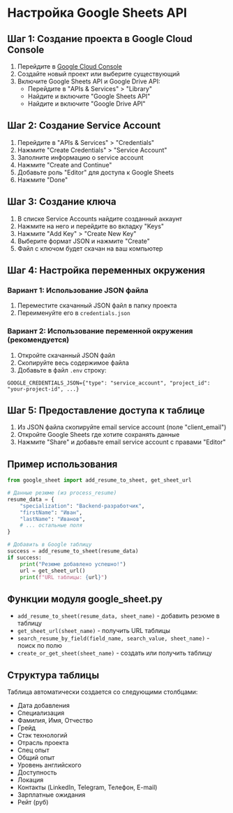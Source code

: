 # Настройка Google Sheets API

## Шаг 1: Создание проекта в Google Cloud Console

1. Перейдите в [Google Cloud Console](https://console.cloud.google.com/)
2. Создайте новый проект или выберите существующий
3. Включите Google Sheets API и Google Drive API:
   - Перейдите в "APIs & Services" > "Library"
   - Найдите и включите "Google Sheets API"
   - Найдите и включите "Google Drive API"

## Шаг 2: Создание Service Account

1. Перейдите в "APIs & Services" > "Credentials"
2. Нажмите "Create Credentials" > "Service Account"
3. Заполните информацию о service account
4. Нажмите "Create and Continue"
5. Добавьте роль "Editor" для доступа к Google Sheets
6. Нажмите "Done"

## Шаг 3: Создание ключа

1. В списке Service Accounts найдите созданный аккаунт
2. Нажмите на него и перейдите во вкладку "Keys"
3. Нажмите "Add Key" > "Create New Key"
4. Выберите формат JSON и нажмите "Create"
5. Файл с ключом будет скачан на ваш компьютер

## Шаг 4: Настройка переменных окружения

### Вариант 1: Использование JSON файла
1. Переместите скачанный JSON файл в папку проекта
2. Переименуйте его в `credentials.json`

### Вариант 2: Использование переменной окружения (рекомендуется)
1. Откройте скачанный JSON файл
2. Скопируйте весь содержимое файла
3. Добавьте в файл `.env` строку:
```
GOOGLE_CREDENTIALS_JSON={"type": "service_account", "project_id": "your-project-id", ...}
```

## Шаг 5: Предоставление доступа к таблице

1. Из JSON файла скопируйте email service account (поле "client_email")
2. Откройте Google Sheets где хотите сохранять данные
3. Нажмите "Share" и добавьте email service account с правами "Editor"

## Пример использования

```python
from google_sheet import add_resume_to_sheet, get_sheet_url

# Данные резюме (из process_resume)
resume_data = {
    "specialization": "Backend-разработчик",
    "firstName": "Иван",
    "lastName": "Иванов",
    # ... остальные поля
}

# Добавить в Google таблицу
success = add_resume_to_sheet(resume_data)
if success:
    print("Резюме добавлено успешно!")
    url = get_sheet_url()
    print(f"URL таблицы: {url}")
```

## Функции модуля google_sheet.py

- `add_resume_to_sheet(resume_data, sheet_name)` - добавить резюме в таблицу
- `get_sheet_url(sheet_name)` - получить URL таблицы  
- `search_resume_by_field(field_name, search_value, sheet_name)` - поиск по полю
- `create_or_get_sheet(sheet_name)` - создать или получить таблицу

## Структура таблицы

Таблица автоматически создается со следующими столбцами:
- Дата добавления
- Специализация
- Фамилия, Имя, Отчество
- Грейд
- Стэк технологий
- Отрасль проекта
- Спец опыт
- Общий опыт
- Уровень английского
- Доступность
- Локация
- Контакты (LinkedIn, Telegram, Телефон, E-mail)
- Зарплатные ожидания
- Рейт (руб)
